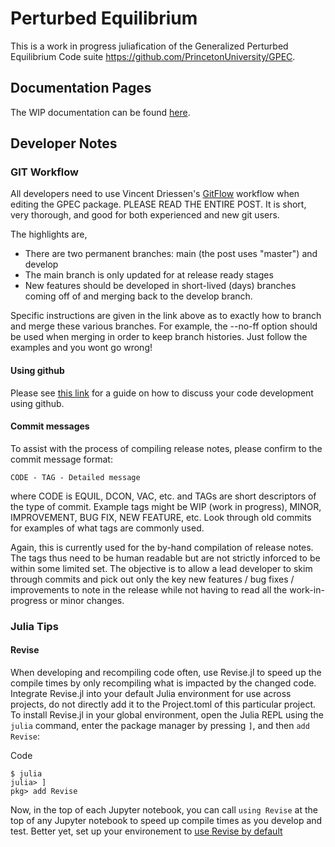 # Perturbed Equilibrium

This is a work in progress juliafication of the Generalized Perturbed Equilibrium Code suite https://github.com/PrincetonUniversity/GPEC.

## Documentation Pages

The WIP documentation can be found [here](https://openfusiontoolkit.github.io/JPEC/dev/).


## Developer Notes

### GIT Workflow

All developers need to use Vincent Driessen's [GitFlow](http://nvie.com/posts/a-successful-git-branching-model) workflow when editing the GPEC package. PLEASE READ THE ENTIRE POST. It is short, very thorough, and good for both experienced and new git users.

The highlights are,
  - There are two permanent branches: main (the post uses "master") and develop
  - The main branch is only updated for at release ready stages
  - New features should be developed in short-lived (days) branches coming off of and merging back to the develop branch.

Specific instructions are given in the link above as to exactly how to branch and merge these various branches. For example, the --no-ff option should be used when merging in order to keep branch histories. Just follow the examples and you wont go wrong!

#### Using github

Please see [this link](https://docs.google.com/document/d/1XAOTz1IV8ErZAAk-iSuEuddNOLB5XcoVZsAbPKRUUuA/edit?usp=sharing) for a guide on how to discuss your code development using github.

#### Commit messages

To assist with the process of compiling release notes, please confirm to the commit message format:
```
CODE - TAG - Detailed message
```
where CODE is EQUIL, DCON, VAC, etc. and TAGs are short descriptors of the type of commit. Example tags might be WIP (work in progress), MINOR, IMPROVEMENT, BUG FIX, NEW FEATURE, etc. Look through old commits for examples of what tags are commonly used.

Again, this is currently used for the by-hand compilation of release notes. The tags thus need to be human readable but are not strictly inforced to be within some limited set. The objective is to allow a lead developer to skim through commits and pick out only the key new features / bug fixes / improvements to note in the release while not having to read all the work-in-progress or minor changes.

### Julia Tips

#### Revise

When developing and recompiling code often, use Revise.jl to speed up the compile times by only recompiling what is impacted by the changed code. Integrate Revise.jl into your default Julia environment for use across projects, do not directly add it to the Project.toml of this particular project. To install Revise.jl in your global environment, open the Julia REPL using the `julia` command, enter the package manager by pressing `]`, and then `add Revise`:

Code

    $ julia
    julia> ]
    pkg> add Revise

Now, in the top of each Jupyter notebook, you can call `using Revise` at the top of any Jupyter notebook to speed up compile times as you develop and test. Better yet, set up your environement to [use Revise by default](https://timholy.github.io/Revise.jl/stable/config/#Using-Revise-by-default)